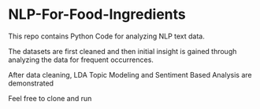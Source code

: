 # NLP-For-Food-Ingredients

This repo contains Python Code for analyzing NLP text data. 

The datasets are first cleaned and then initial insight is gained through analyzing the data for frequent occurrences.

After data cleaning, LDA Topic Modeling and Sentiment Based Analysis are demonstrated 

Feel free to clone and run 
